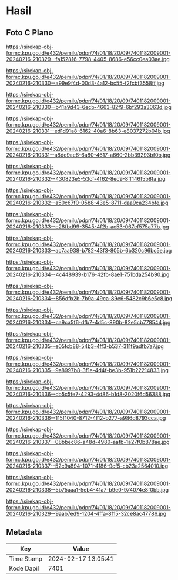 # Hasil

## Foto C Plano

https://sirekap-obj-formc.kpu.go.id/e432/pemilu/pdpr/74/01/18/20/09/7401182009001-20240216-210329--fa152816-7798-4405-8686-e56cc0ea03ae.jpg

https://sirekap-obj-formc.kpu.go.id/e432/pemilu/pdpr/74/01/18/20/09/7401182009001-20240216-210330--a99e9f4d-00d3-4a12-bc55-f2fcbf3558ff.jpg

https://sirekap-obj-formc.kpu.go.id/e432/pemilu/pdpr/74/01/18/20/09/7401182009001-20240216-210330--b41a9d43-6ecb-4663-82f9-6bf293a3063d.jpg

https://sirekap-obj-formc.kpu.go.id/e432/pemilu/pdpr/74/01/18/20/09/7401182009001-20240216-210331--ed1d91a8-6162-40a6-8b63-e8037272b04b.jpg

https://sirekap-obj-formc.kpu.go.id/e432/pemilu/pdpr/74/01/18/20/09/7401182009001-20240216-210331--a8de9ae6-6a80-4617-a660-2bb39293bf0b.jpg

https://sirekap-obj-formc.kpu.go.id/e432/pemilu/pdpr/74/01/18/20/09/7401182009001-20240216-210332--430823e5-53cf-4f62-8ec9-8ff146f5b8fa.jpg

https://sirekap-obj-formc.kpu.go.id/e432/pemilu/pdpr/74/01/18/20/09/7401182009001-20240216-210332--a50c67f0-05b8-43e5-8711-daa9ca234bfe.jpg

https://sirekap-obj-formc.kpu.go.id/e432/pemilu/pdpr/74/01/18/20/09/7401182009001-20240216-210333--e28fbd99-3545-4f2b-ac53-067ef575a77b.jpg

https://sirekap-obj-formc.kpu.go.id/e432/pemilu/pdpr/74/01/18/20/09/7401182009001-20240216-210333--ac7aa938-b782-43f3-805b-6b320c96bc5e.jpg

https://sirekap-obj-formc.kpu.go.id/e432/pemilu/pdpr/74/01/18/20/09/7401182009001-20240216-210334--4c448939-b176-42fb-8ae1-751bda254b90.jpg

https://sirekap-obj-formc.kpu.go.id/e432/pemilu/pdpr/74/01/18/20/09/7401182009001-20240216-210334--856dfb2b-7b9a-49ca-89e6-5482c9b6e5c8.jpg

https://sirekap-obj-formc.kpu.go.id/e432/pemilu/pdpr/74/01/18/20/09/7401182009001-20240216-210334--ca9ca5f6-dfb7-4d5c-890b-82e5cb778544.jpg

https://sirekap-obj-formc.kpu.go.id/e432/pemilu/pdpr/74/01/18/20/09/7401182009001-20240216-210335--e05fcb88-54b3-4ff3-b537-311f9adfb7a7.jpg

https://sirekap-obj-formc.kpu.go.id/e432/pemilu/pdpr/74/01/18/20/09/7401182009001-20240216-210335--9a8997b8-3f1e-4d4f-be3b-951b22214833.jpg

https://sirekap-obj-formc.kpu.go.id/e432/pemilu/pdpr/74/01/18/20/09/7401182009001-20240216-210336--cb5c5fe7-4293-4d86-b1d8-2020f6d56388.jpg

https://sirekap-obj-formc.kpu.go.id/e432/pemilu/pdpr/74/01/18/20/09/7401182009001-20240216-210336--115f1040-8712-4f12-b277-a986d8793cca.jpg

https://sirekap-obj-formc.kpu.go.id/e432/pemilu/pdpr/74/01/18/20/09/7401182009001-20240216-210337--08bbec86-a48d-4980-aafb-1a27f0b878ae.jpg

https://sirekap-obj-formc.kpu.go.id/e432/pemilu/pdpr/74/01/18/20/09/7401182009001-20240216-210337--52c9a894-1071-4186-9cf5-cb23a2564010.jpg

https://sirekap-obj-formc.kpu.go.id/e432/pemilu/pdpr/74/01/18/20/09/7401182009001-20240216-210338--5b75aaa1-5eb4-41a7-b9e0-974074e8f0bb.jpg

https://sirekap-obj-formc.kpu.go.id/e432/pemilu/pdpr/74/01/18/20/09/7401182009001-20240216-210329--9aab7ed9-1204-4ffa-8f15-32ce8ac47786.jpg


## Metadata

| Key        | Value               |
| ---------- | ------------------- |
| Time Stamp | 2024-02-17 13:05:41 |
| Kode Dapil | 7401                |



